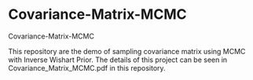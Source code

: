 # Covariance-Matrix-MCMC
Covariance-Matrix-MCMC

This repository are the demo of sampling covariance matrix using MCMC with Inverse Wishart Prior. The details of this project can be seen in Covariance_Matrix_MCMC.pdf in this repository.
